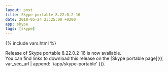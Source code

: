 ```yaml
---
layout: post
title: Skype portable 8.22.0.2-16
date: 2018-05-24 23:25:00 +0200
app: skype
tags: [skype]
---
```

{% include vars.html %}

Release of Skype portable 8.22.0.2-16 is now available.<br />
You can find links to download this release on the [Skype portable page]({{ var_seo_url | append: '/app/skype-portable' }}).